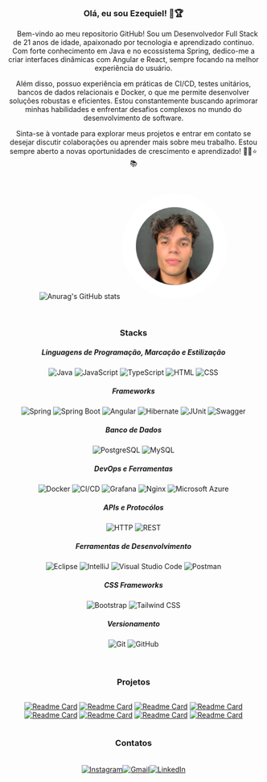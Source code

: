 <!-- Topo -->
<div align="center" class="sub-titulo">
    <h3 align="center">Olá, eu sou Ezequiel! 🚀🏆</h3>
</div>
        <p align="center">&nbsp;&nbsp;&nbsp;&nbsp;Bem-vindo ao meu repositorio GitHub! Sou um Desenvolvedor Full Stack de 21 anos de idade, apaixonado por tecnologia e aprendizado continuo. Com forte conhecimento em Java e no ecossistema Spring, dedico-me a criar interfaces dinâmicas com Angular e React, sempre focando na melhor experiência do usuário.</p>
        <p align="center">Além disso, possuo experiência em práticas de CI/CD, testes unitários, bancos de dados relacionais e Docker, o que me permite desenvolver soluções robustas e eficientes. Estou constantemente buscando aprimorar minhas habilidades e enfrentar desafios complexos no mundo do desenvolvimento de software.</p>
        <p align="center">Sinta-se à vontade para explorar meus projetos e entrar em contato se desejar discutir colaborações ou aprender mais sobre meu trabalho. Estou sempre aberto a novas oportunidades de crescimento e aprendizado! 🧑‍💻⭐📚</p>
<br>
<div align="center">

![Anurag's GitHub stats](https://github-readme-stats.vercel.app/api?username=Ki3lMigu3l&show_icons=true&theme=dark)
<img src="assets/perfil-ki3lmigu3l.png" width="210" height="210" style="border-radius: 50%;">

</div>

<!-- Stacks -->
<div align="center">
    <br>
    <h3 align="center">Stacks</h3>
        <h5>Linguagens de Programação, Marcação e Estilização</h5>
        <img width="50" src="https://user-images.githubusercontent.com/25181517/117201156-9a724800-adec-11eb-9a9d-3cd0f67da4bc.png" alt="Java" title="Java"/>
        <img width="50" src="https://user-images.githubusercontent.com/25181517/117447155-6a868a00-af3d-11eb-9cfe-245df15c9f3f.png" alt="JavaScript" title="JavaScript"/>
        <img width="50" src="https://user-images.githubusercontent.com/25181517/183890598-19a0ac2d-e88a-4005-a8df-1ee36782fde1.png" alt="TypeScript" title="TypeScript"/>
        <img width="50" src="https://user-images.githubusercontent.com/25181517/192158954-f88b5814-d510-4564-b285-dff7d6400dad.png" alt="HTML" title="HTML"/>
        <img width="50" src="https://user-images.githubusercontent.com/25181517/183898674-75a4a1b1-f960-4ea9-abcb-637170a00a75.png" alt="CSS" title="CSS"/>
        <h5 class="titulo-stacks">Frameworks</h5>
        <img width="50" src="https://user-images.githubusercontent.com/25181517/117201470-f6d56780-adec-11eb-8f7c-e70e376cfd07.png" alt="Spring" title="Spring"/>
        <img width="50" src="https://user-images.githubusercontent.com/25181517/183891303-41f257f8-6b3d-487c-aa56-c497b880d0fb.png" alt="Spring Boot" title="Spring Boot"/>
        <img width="50" src="https://user-images.githubusercontent.com/25181517/183890595-779a7e64-3f43-4634-bad2-eceef4e80268.png" alt="Angular" title="Angular"/>
        <img width="50" src="https://user-images.githubusercontent.com/25181517/117207493-49665200-adf4-11eb-808e-a9c0fcc2a0a0.png" alt="Hibernate" title="Hibernate"/>
        <img width="50" src="https://user-images.githubusercontent.com/25181517/117533873-484d4480-afef-11eb-9fad-67c8605e3592.png" alt="JUnit" title="JUnit"/>
        <img width="50" src="https://user-images.githubusercontent.com/25181517/186711335-a3729606-5a78-4496-9a36-06efcc74f800.png" alt="Swagger" title="Swagger"/>
        <h5 class="titulo-stacks">Banco de Dados</h5>
        <img width="50" src="https://user-images.githubusercontent.com/25181517/117208740-bfb78400-adf5-11eb-97bb-09072b6bedfc.png" alt="PostgreSQL" title="PostgreSQL"/>
        <img width="50" src="https://user-images.githubusercontent.com/25181517/183896128-ec99105a-ec1a-4d85-b08b-1aa1620b2046.png" alt="MySQL" title="MySQL"/>
        <h5 class="titulo-stacks">DevOps e Ferramentas</h5>
        <img width="50" src="https://user-images.githubusercontent.com/25181517/117207330-263ba280-adf4-11eb-9b97-0ac5b40bc3be.png" alt="Docker" title="Docker"/>
        <img width="50" src="https://user-images.githubusercontent.com/25181517/183868728-b2e11072-00a5-47e2-8a4e-4ebbb2b8c554.png" alt="CI/CD" title="CI/CD"/>
        <img width="50" src="https://user-images.githubusercontent.com/25181517/182534075-4962068b-4407-46c2-ac67-ddcb86af30cc.png" alt="Grafana" title="Grafana"/>
        <img width="50" src="https://user-images.githubusercontent.com/25181517/183345125-9a7cd2e6-6ad6-436f-8490-44c903bef84c.png" alt="Nginx" title="Nginx"/>
        <img width="50" src="https://user-images.githubusercontent.com/25181517/183911544-95ad6ba7-09bf-4040-ac44-0adafedb9616.png" alt="Microsoft Azure" title="Microsoft Azure"/>
        <h5 class="titulo-stacks">APIs e Protocólos</h5>
        <img width="50" src="https://user-images.githubusercontent.com/25181517/192107854-765620d7-f909-4953-a6da-36e1ef69eea6.png" alt="HTTP" title="HTTP"/>
        <img width="50" src="https://user-images.githubusercontent.com/25181517/192107858-fe19f043-c502-4009-8c47-476fc89718ad.png" alt="REST" title="REST"/>
        <h5 class="titulo-stacks">Ferramentas de Desenvolvimento</h5>
        <img width="50" src="https://user-images.githubusercontent.com/25181517/192108892-6e9b5cdf-4e35-4a70-ad9a-801a93a07c1c.png" alt="Eclipse" title="Eclipse"/>
        <img width="50" src="https://user-images.githubusercontent.com/25181517/192108890-200809d1-439c-4e23-90d3-b090cf9a4eea.png" alt="IntelliJ" title="IntelliJ"/>
        <img width="50" src="https://user-images.githubusercontent.com/25181517/192108891-d86b6220-e232-423a-bf5f-90903e6887c3.png" alt="Visual Studio Code" title="Visual Studio Code"/>
        <img width="50" src="https://user-images.githubusercontent.com/25181517/192109061-e138ca71-337c-4019-8d42-4792fdaa7128.png" alt="Postman" title="Postman"/>
        <h5 class="titulo-stacks">CSS Frameworks</h5>
        <img width="50" src="https://user-images.githubusercontent.com/25181517/183898054-b3d693d4-dafb-4808-a509-bab54cf5de34.png" alt="Bootstrap" title="Bootstrap"/>
        <img width="50" src="https://user-images.githubusercontent.com/25181517/202896760-337261ed-ee92-4979-84c4-d4b829c7355d.png" alt="Tailwind CSS" title="Tailwind CSS"/>
        <h5 class="titulo-stacks">Versionamento</h5>
        <img width="50" src="https://user-images.githubusercontent.com/25181517/192108372-f71d70ac-7ae6-4c0d-8395-51d8870c2ef0.png" alt="Git" title="Git"/>
        <img width="50" src="https://user-images.githubusercontent.com/25181517/192108374-8da61ba1-99ec-41d7-80b8-fb2f7c0a4948.png" alt="GitHub" title="GitHub"/>
</div>
<br>

<!-- Projetos -->
<br>

<h3 align="center">Projetos</h3>
<div align="center" style="display: flex; justify-content: center; gap: 100px;">
    
[![Readme Card](https://github-readme-stats.vercel.app/api/pin/?username=Ki3lMigu3l&repo=Arrays-Collections-Java&theme=dark)](https://github.com/Ki3lMigu3l/Arrays-Collections-Java)
[![Readme Card](https://github-readme-stats.vercel.app/api/pin/?username=Ki3lMigu3l&repo=Campo-Minado-Junit-Java&theme=dark)](https://github.com/Ki3lMigu3l/Campo-Minado-Junit-Java)
[![Readme Card](https://github-readme-stats.vercel.app/api/pin/?username=Ki3lMigu3l&repo=Nlw-Journey-Java&theme=dark)](https://github.com/Ki3lMigu3l/Nlw-Journey-Java)
[![Readme Card](https://github-readme-stats.vercel.app/api/pin/?username=Ki3lMigu3l&repo=Design-Patterns-Barbearia-Ecommerce-Java&theme=dark)](https://github.com/Ki3lMigu3l/Design-Patterns-Barbearia-Ecommerce-Java)
[![Readme Card](https://github-readme-stats.vercel.app/api/pin/?username=Ki3lMigu3l&repo=Selection-Process-Validation-System-Java&theme=dark)](https://github.com/Ki3lMigu3l/Selection-Process-Validation-System-Java)
[![Readme Card](https://github-readme-stats.vercel.app/api/pin/?username=Ki3lMigu3l&repo=Desafio-Digital-Bank-POO&theme=dark)](https://github.com/Ki3lMigu3l/Desafio-Digital-Bank-POO)
[![Readme Card](https://github-readme-stats.vercel.app/api/pin/?username=Ki3lMigu3l&repo=Authentication-System-Java&theme=dark)](https://github.com/Ki3lMigu3l/Authentication-System-Java)
[![Readme Card](https://github-readme-stats.vercel.app/api/pin/?username=Ki3lMigu3l&repo=Product-API-SpringBoot&theme=dark)](https://github.com/Ki3lMigu3l/Product-API-SpringBoot)

</div>


<!-- Contato -->
<div align="center">
    <h3 align="center">Contatos</h3>
    <br>
    <div style="display: flex; justify-content: center;">
        <a href="https://www.instagram.com/qui3lmigu3l" target="_blank">
            <img src="https://skillicons.dev/icons?i=instagram" alt="Instagram" width="50"/>
        </a>
        <a href="mailto:contato.ki3lmigu3l@gmail.com">
            <img src="https://skillicons.dev/icons?i=gmail" alt="Gmail" width="50"/>
        </a>
        <a href="https://www.linkedin.com/in/ezequiel-miguel/" target="_blank">
            <img src="https://skillicons.dev/icons?i=linkedin" alt="LinkedIn" width="50"/>
        </a>
    </div>
</div>

<br>

